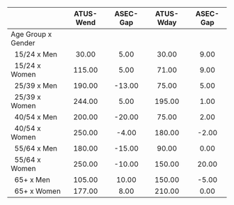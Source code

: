 
|                      |    ATUS-Wend |     ASEC-Gap |    ATUS-Wday |     ASEC-Gap |
| -------------------- | :----------: | :----------: | :----------: | :----------: |
| Age Group x Gender   |              |              |              |              |
| &nbsp;&nbsp;15/24 x Men |        30.00 |         5.00 |        30.00 |         9.00 |
| &nbsp;&nbsp;15/24 x Women |       115.00 |         5.00 |        71.00 |         9.00 |
| &nbsp;&nbsp;25/39 x Men |       190.00 |       -13.00 |        75.00 |         5.00 |
| &nbsp;&nbsp;25/39 x Women |       244.00 |         5.00 |       195.00 |         1.00 |
| &nbsp;&nbsp;40/54 x Men |       200.00 |       -20.00 |        75.00 |         2.00 |
| &nbsp;&nbsp;40/54 x Women |       250.00 |        -4.00 |       180.00 |        -2.00 |
| &nbsp;&nbsp;55/64 x Men |       180.00 |       -15.00 |        90.00 |         0.00 |
| &nbsp;&nbsp;55/64 x Women |       250.00 |       -10.00 |       150.00 |        20.00 |
| &nbsp;&nbsp;65+ x Men |       105.00 |        10.00 |       150.00 |        -5.00 |
| &nbsp;&nbsp;65+ x Women |       177.00 |         8.00 |       210.00 |         0.00 |

